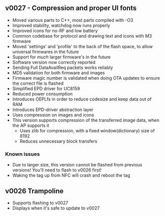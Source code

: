 ## v0027 - Compression and proper UI fonts ##
* Moved various parts to C++, most parts compiled with -O3
* Improved stability, watchdog now runs properly
* Improved icons for no-RF and low battery
* Common codebase for protocol and  drawing text and icons with M3 firmware
* Moved 'settings' and 'profile' to the back of the flash space, to allow universal firmwares in the future
* Support for *much* larger firmware's in the future
* Software version now correctly reported
* Sending Full DataAvailReq packets works reliably
* MD5 validation for both firmware and images
* Firmware magic number is validated when doing OTA updates to ensure the correct file is flashed 
* Simplified EPD driver for UC8159
* Reduced power consumption
* Introduces OEPLfs in order to reduce codesize and keep data out of RAM
* Introduces EPD-driver abstraction layer
* Uses compression on images and icons
* This version supports compression of the transferred image data, when the AP supports it
  * Uses zlib for compression, with a fixed window(dictionary) size of 8192
  * Reduces unnecessary block transfers

### Known issues ###
* Due to larger size, this version cannot be flashed from previous versions! You'll need to flash to v0026 first!
* Waking the tag up from NFC will crash and reboot the tag

## v0026 Trampoline ##
* Supports flashing to v0027
* Displays when it's safe to update to v0027